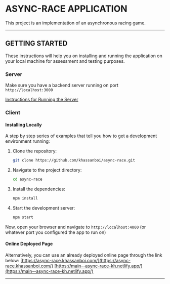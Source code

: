 # ASYNC-RACE APPLICATION

This project is an implementation of an asynchronous racing game.

---

## GETTING STARTED

These instructions will help you on installing and running the application on your local machine for assessment and testing purposes.

### Server

Make sure you have a backend server running on port `http://localhost:3000`

[Instructions for Running the Server](https://github.com/mikhama/async-race-api)

### Client

#### Installing Locally

A step by step series of examples that tell you how to get a development environment running:

1. Clone the repository:

   ```bash
   git clone https://github.com/khassanboi/async-race.git
   ```

2. Navigate to the project directory:

   ```bash
   cd async-race
   ```

3. Install the dependencies:

   ```bash
   npm install
   ```

4. Start the development server:
   ```bash
   npm start
   ```

Now, open your browser and navigate to `http://localhost:4000` (or whatever port you configured the app to run on)

#### Online Deployed Page

Alternatively, you can use an already deployed online page through the link below:
[https://async-race.khassanboi.com/](https://async-race.khassanboi.com/)
[https://main--async-race-kh.netlify.app/](https://main--async-race-kh.netlify.app/)

---
